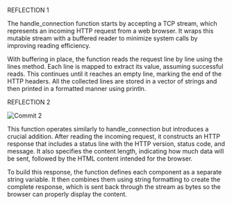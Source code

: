 REFLECTION 1

The handle_connection function starts by accepting a TCP stream, which represents an incoming HTTP request from a web browser. It wraps this mutable stream with a buffered reader to minimize system calls by improving reading efficiency.

With buffering in place, the function reads the request line by line using the lines method. Each line is mapped to extract its value, assuming successful reads. This continues until it reaches an empty line, marking the end of the HTTP headers. All the collected lines are stored in a vector of strings and then printed in a formatted manner using println.

REFLECTION 2

![Commit 2](images/commit2.png)

This function operates similarly to handle_connection but introduces a crucial addition. After reading the incoming request, it constructs an HTTP response that includes a status line with the HTTP version, status code, and message. It also specifies the content length, indicating how much data will be sent, followed by the HTML content intended for the browser.

To build this response, the function defines each component as a separate string variable. It then combines them using string formatting to create the complete response, which is sent back through the stream as bytes so the browser can properly display the content.